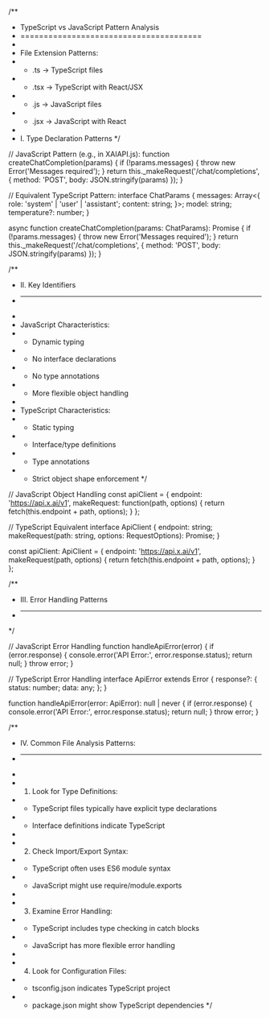 /**
 * TypeScript vs JavaScript Pattern Analysis
 * =======================================
 *
 * File Extension Patterns:
 * - .ts    -> TypeScript files
 * - .tsx   -> TypeScript with React/JSX
 * - .js    -> JavaScript files
 * - .jsx   -> JavaScript with React
 *
 * I. Type Declaration Patterns
 */

// JavaScript Pattern (e.g., in XAIAPI.js):
function createChatCompletion(params) {
    if (!params.messages) {
        throw new Error('Messages required');
    }
    return this._makeRequest('/chat/completions', {
        method: 'POST',
        body: JSON.stringify(params)
    });
}

// Equivalent TypeScript Pattern:
interface ChatParams {
    messages: Array<{
        role: 'system' | 'user' | 'assistant';
        content: string;
    }>;
    model: string;
    temperature?: number;
}

async function createChatCompletion(params: ChatParams): Promise<ChatResponse> {
    if (!params.messages) {
        throw new Error('Messages required');
    }
    return this._makeRequest('/chat/completions', {
        method: 'POST',
        body: JSON.stringify(params)
    });
}

/**
 * II. Key Identifiers
 * ------------------
 *
 * JavaScript Characteristics:
 * - Dynamic typing
 * - No interface declarations
 * - No type annotations
 * - More flexible object handling
 *
 * TypeScript Characteristics:
 * - Static typing
 * - Interface/type definitions
 * - Type annotations
 * - Strict object shape enforcement
 */

// JavaScript Object Handling
const apiClient = {
    endpoint: 'https://api.x.ai/v1',
    makeRequest: function(path, options) {
        return fetch(this.endpoint + path, options);
    }
};

// TypeScript Equivalent
interface ApiClient {
    endpoint: string;
    makeRequest(path: string, options: RequestOptions): Promise<Response>;
}

const apiClient: ApiClient = {
    endpoint: 'https://api.x.ai/v1',
    makeRequest(path, options) {
        return fetch(this.endpoint + path, options);
    }
};

/**
 * III. Error Handling Patterns
 * --------------------------
 */

// JavaScript Error Handling
function handleApiError(error) {
    if (error.response) {
        console.error('API Error:', error.response.status);
        return null;
    }
    throw error;
}

// TypeScript Error Handling
interface ApiError extends Error {
    response?: {
        status: number;
        data: any;
    };
}

function handleApiError(error: ApiError): null | never {
    if (error.response) {
        console.error('API Error:', error.response.status);
        return null;
    }
    throw error;
}

/**
 * IV. Common File Analysis Patterns:
 * -------------------------------
 *
 * 1. Look for Type Definitions:
 *    - TypeScript files typically have explicit type declarations
 *    - Interface definitions indicate TypeScript
 *
 * 2. Check Import/Export Syntax:
 *    - TypeScript often uses ES6 module syntax
 *    - JavaScript might use require/module.exports
 *
 * 3. Examine Error Handling:
 *    - TypeScript includes type checking in catch blocks
 *    - JavaScript has more flexible error handling
 *
 * 4. Look for Configuration Files:
 *    - tsconfig.json indicates TypeScript project
 *    - package.json might show TypeScript dependencies
 */
